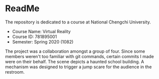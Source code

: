 # ReadMe
The repository is dedicated to a course at National Chengchi University.
* Course Name: Virtual Reality
* Course ID: 781895001
* Semester: Spring 2020 (1082)

The project was a collaboration amongst a group of four. Since some members weren't too familiar with git commands, certain commits I made were on their behalf. The scene depicts a haunted school building. A mechanism was designed to trigger a jump scare for the audience in the restroom.
